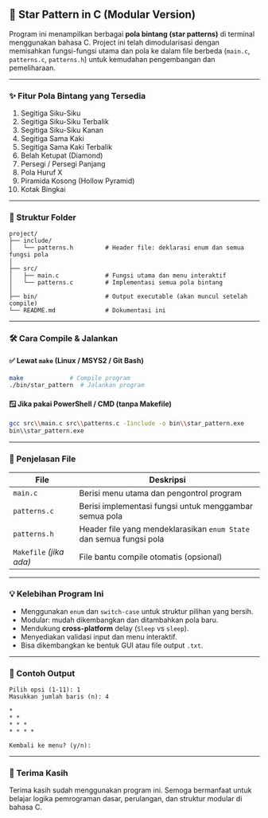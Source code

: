 ## 🌟 Star Pattern in C (Modular Version)

Program ini menampilkan berbagai **pola bintang (star patterns)** di terminal menggunakan bahasa C. Project ini telah dimodularisasi dengan memisahkan fungsi-fungsi utama dan pola ke dalam file berbeda (`main.c`, `patterns.c`, `patterns.h`) untuk kemudahan pengembangan dan pemeliharaan.

---

### ✨ Fitur Pola Bintang yang Tersedia

1. Segitiga Siku-Siku  
2. Segitiga Siku-Siku Terbalik  
3. Segitiga Siku-Siku Kanan  
4. Segitiga Sama Kaki  
5. Segitiga Sama Kaki Terbalik  
6. Belah Ketupat (Diamond)  
7. Persegi / Persegi Panjang  
8. Pola Huruf X  
9. Piramida Kosong (Hollow Pyramid)  
10. Kotak Bingkai  

---

### 🧠 Struktur Folder
```
project/
├── include/
│   └── patterns.h         # Header file: deklarasi enum dan semua fungsi pola
│
├── src/
│   ├── main.c             # Fungsi utama dan menu interaktif
│   └── patterns.c         # Implementasi semua pola bintang
│
├── bin/                   # Output executable (akan muncul setelah compile)
└── README.md              # Dokumentasi ini
```

---

### 🛠️ Cara Compile & Jalankan

#### ✅ Lewat `make` (Linux / MSYS2 / Git Bash)
```bash
make             # Compile program
./bin/star_pattern  # Jalankan program
```

#### 🪟 Jika pakai PowerShell / CMD (tanpa Makefile)
```bash
gcc src\\main.c src\\patterns.c -Iinclude -o bin\\star_pattern.exe
bin\\star_pattern.exe
```

---

### 📄 Penjelasan File

| File | Deskripsi |
|------|-----------|
| `main.c` | Berisi menu utama dan pengontrol program |
| `patterns.c` | Berisi implementasi fungsi untuk menggambar semua pola |
| `patterns.h` | Header file yang mendeklarasikan `enum State` dan semua fungsi pola |
| `Makefile` *(jika ada)* | File bantu compile otomatis (opsional) |

---

### 💡 Kelebihan Program Ini

- Menggunakan `enum` dan `switch-case` untuk struktur pilihan yang bersih.
- Modular: mudah dikembangkan dan ditambahkan pola baru.
- Mendukung **cross-platform** delay (`Sleep` vs `sleep`).
- Menyediakan validasi input dan menu interaktif.
- Bisa dikembangkan ke bentuk GUI atau file output `.txt`.

---

### 📸 Contoh Output
```
Pilih opsi (1-11): 1
Masukkan jumlah baris (n): 4

*
* *
* * *
* * * *

Kembali ke menu? (y/n):
```

---

### 🙏 Terima Kasih
Terima kasih sudah menggunakan program ini. Semoga bermanfaat untuk belajar logika pemrograman dasar, perulangan, dan struktur modular di bahasa C.